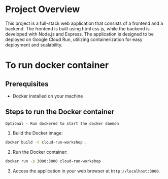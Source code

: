 # Project Overview
This project is a full-stack web application that consists of a frontend and a backend. The frontend is built using html css js, while the backend is developed with Node.js and Express. The application is designed to be deployed on Google Cloud Run, utilizing containerization for easy deployment and scalability.

# To run docker container
## Prerequisites
- Docker installed on your machine

## Steps to run the Docker container
`Optional - Run dockered to start the docker daemon`

1. Build the Docker image:
```bash
docker build -t cloud-run-workshop .
```
2. Run the Docker container:
```bash
docker run -p 3000:3000 cloud-run-workshop
```
3. Access the application in your web browser at `http://localhost:3000`.